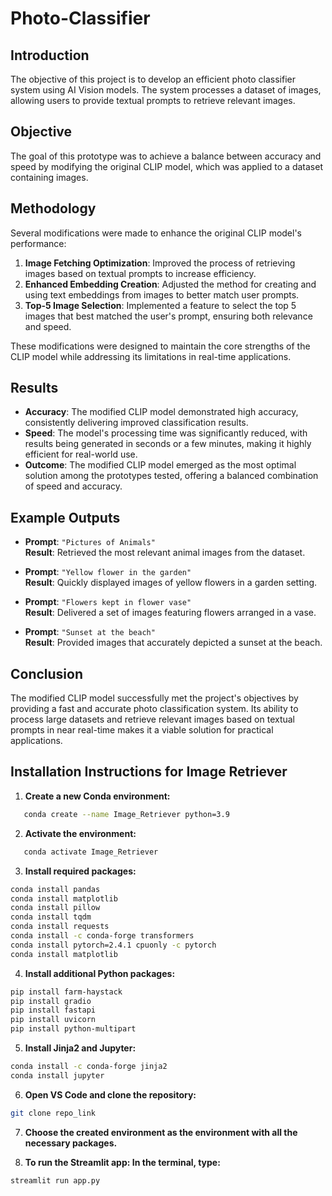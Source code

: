 # Photo-Classifier

## Introduction
The objective of this project is to develop an efficient photo classifier system using AI Vision models. The system processes a dataset of images, allowing users to provide textual prompts to retrieve relevant images. 

## Objective
The goal of this prototype was to achieve a balance between accuracy and speed by modifying the original CLIP model, which was applied to a dataset containing  images.

## Methodology
Several modifications were made to enhance the original CLIP model's performance:

1. **Image Fetching Optimization**: Improved the process of retrieving images based on textual prompts to increase efficiency.
2. **Enhanced Embedding Creation**: Adjusted the method for creating and using text embeddings from images to better match user prompts.
3. **Top-5 Image Selection**: Implemented a feature to select the top 5 images that best matched the user's prompt, ensuring both relevance and speed.

These modifications were designed to maintain the core strengths of the CLIP model while addressing its limitations in real-time applications.

## Results
- **Accuracy**: The modified CLIP model demonstrated high accuracy, consistently delivering improved classification results.
- **Speed**: The model's processing time was significantly reduced, with results being generated in seconds or a few minutes, making it highly efficient for real-world use.
- **Outcome**: The modified CLIP model emerged as the most optimal solution among the prototypes tested, offering a balanced combination of speed and accuracy.

## Example Outputs
- **Prompt**: `"Pictures of Animals"`  
  **Result**: Retrieved the most relevant animal images from the dataset.
  
- **Prompt**: `"Yellow flower in the garden"`  
  **Result**: Quickly displayed images of yellow flowers in a garden setting.

- **Prompt**: `"Flowers kept in flower vase"`  
  **Result**: Delivered a set of images featuring flowers arranged in a vase.

- **Prompt**: `"Sunset at the beach"`  
  **Result**: Provided images that accurately depicted a sunset at the beach.

## Conclusion
The modified CLIP model successfully met the project's objectives by providing a fast and accurate photo classification system. Its ability to process large datasets and retrieve relevant images based on textual prompts in near real-time makes it a viable solution for practical applications.

## Installation Instructions for Image Retriever

1. **Create a new Conda environment:**
```bash
   conda create --name Image_Retriever python=3.9
   ```

2. **Activate the environment:**
```bash
   conda activate Image_Retriever 
   ```

3. **Install required packages:**
```bash 
conda install pandas
conda install matplotlib
conda install pillow
conda install tqdm
conda install requests
conda install -c conda-forge transformers
conda install pytorch=2.4.1 cpuonly -c pytorch
conda install matplotlib
```

4. **Install additional Python packages:**
```bash
pip install farm-haystack
pip install gradio
pip install fastapi
pip install uvicorn
pip install python-multipart
```

5. **Install Jinja2 and Jupyter:**
```bash
conda install -c conda-forge jinja2
conda install jupyter
```

6. **Open VS Code and clone the repository:**
```bash
git clone repo_link
```

7. **Choose the created environment as the environment with all the necessary packages.**

8. **To run the Streamlit app: In the terminal, type:**
```bash
streamlit run app.py
```

